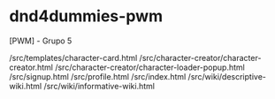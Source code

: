 # dnd4dummies-pwm
[PWM] - Grupo 5

/src/templates/character-card.html /src/character-creator/character-creator.html /src/character-creator/character-loader-popup.html /src/signup.html /src/profile.html
/src/index.html     /src/wiki/descriptive-wiki.html     /src/wiki/informative-wiki.html